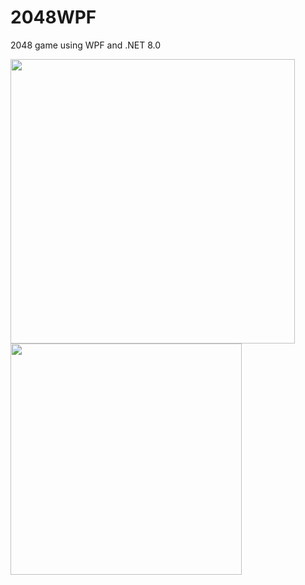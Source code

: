 # 2048WPF
2048 game using WPF and .NET 8.0

<img src="https://github.com/BLCK-B/2048WPF/assets/123077751/4dafd62d-ee25-4c08-8051-2b01d02b60d4" width="455px"/>
<img src="https://github.com/BLCK-B/2048WPF/assets/123077751/09ce337f-acc5-4b22-9736-6f84cd2bd2d2" width="370px"/>
